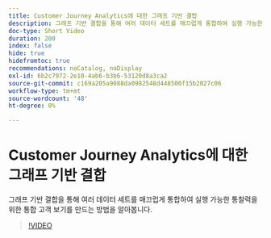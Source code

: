 ```yaml
---
title: Customer Journey Analytics에 대한 그래프 기반 결합
description: 그래프 기반 결합을 통해 여러 데이터 세트를 매끄럽게 통합하여 실행 가능한 통찰력을 위한 통합 고객 보기를 만드는 방법을 알아봅니다.
doc-type: Short Video
duration: 200
index: false
hide: true
hidefromtoc: true
recommendations: noCatalog, noDisplay
exl-id: 6b2c7972-2e10-4ab6-b3b6-53120d8a3ca2
source-git-commit: c169a205a9088da0982548d448500f15b2027c06
workflow-type: tm+mt
source-wordcount: '48'
ht-degree: 0%

---
```


# Customer Journey Analytics에 대한 그래프 기반 결합

그래프 기반 결합을 통해 여러 데이터 세트를 매끄럽게 통합하여 실행 가능한 통찰력을 위한 통합 고객 보기를 만드는 방법을 알아봅니다.

<!-- 62_S112_3442459_199_graphbased-stitching-for-customer-journey-analytics -->
>[!VIDEO](https://video.tv.adobe.com/v/3460224/?learn=on&enablevpops=true&captions=kor)
